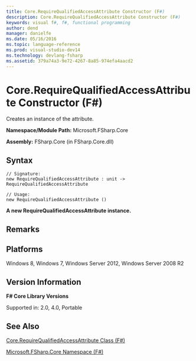 ```yaml
---
title: Core.RequireQualifiedAccessAttribute Constructor (F#)
description: Core.RequireQualifiedAccessAttribute Constructor (F#)
keywords: visual f#, f#, functional programming
author: dend
manager: danielfe
ms.date: 05/16/2016
ms.topic: language-reference
ms.prod: visual-studio-dev14
ms.technology: devlang-fsharp
ms.assetid: 379a74a3-9e72-4267-8a85-974efa4aacd2 
---
```


# Core.RequireQualifiedAccessAttribute Constructor (F#)

Creates an instance of the attribute.

**Namespace/Module Path:** Microsoft.FSharp.Core

**Assembly:** FSharp.Core (in FSharp.Core.dll)


## Syntax

```
// Signature:
new RequireQualifiedAccessAttribute : unit -> RequireQualifiedAccessAttribute

// Usage:
new RequireQualifiedAccessAttribute ()
```

**A new RequireQualifiedAccessAttribute instance.**
## Remarks

## Platforms
Windows 8, Windows 7, Windows Server 2012, Windows Server 2008 R2


## Version Information
**F# Core Library Versions**

Supported in: 2.0, 4.0, Portable




## See Also
[Core.RequireQualifiedAccessAttribute Class &#40;F&#35;&#41;](Core.RequireQualifiedAccessAttribute-Class-%5BFSharp%5D.md)

[Microsoft.FSharp.Core Namespace &#40;F&#35;&#41;](Microsoft.FSharp.Core-Namespace-%5BFSharp%5D.md)

